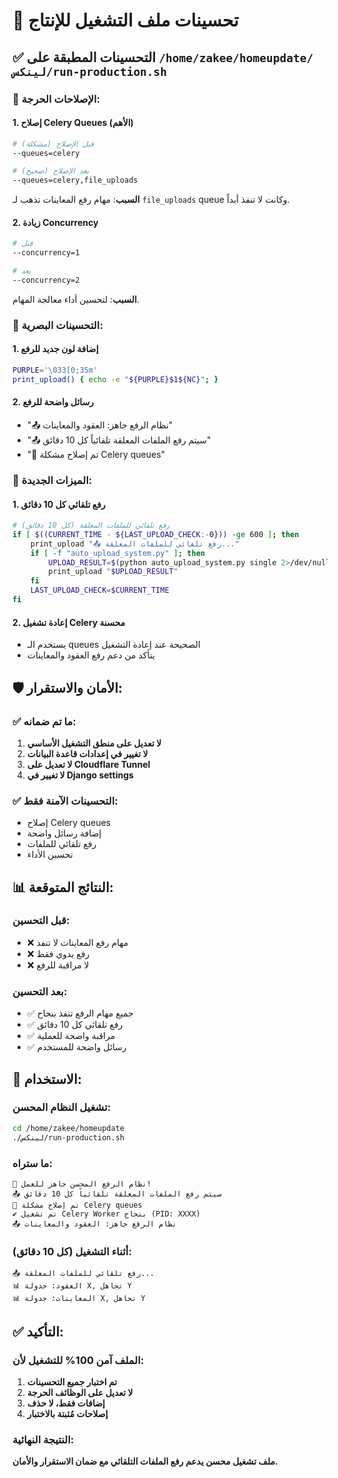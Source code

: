 # 🚀 تحسينات ملف التشغيل للإنتاج

## ✅ التحسينات المطبقة على `/home/zakee/homeupdate/لينكس/run-production.sh`

### 🔧 الإصلاحات الحرجة:

#### 1. إصلاح Celery Queues (الأهم)
```bash
# قبل الإصلاح (مشكلة)
--queues=celery

# بعد الإصلاح (صحيح)
--queues=celery,file_uploads
```

**السبب**: مهام رفع المعاينات تذهب لـ `file_uploads` queue وكانت لا تنفذ أبداً.

#### 2. زيادة Concurrency
```bash
# قبل
--concurrency=1

# بعد
--concurrency=2
```

**السبب**: لتحسين أداء معالجة المهام.

### 🎨 التحسينات البصرية:

#### 1. إضافة لون جديد للرفع
```bash
PURPLE='\033[0;35m'
print_upload() { echo -e "${PURPLE}$1${NC}"; }
```

#### 2. رسائل واضحة للرفع
- "📤 نظام الرفع جاهز: العقود والمعاينات"
- "📤 سيتم رفع الملفات المعلقة تلقائياً كل 10 دقائق"
- "🔧 تم إصلاح مشكلة Celery queues"

### 🔄 الميزات الجديدة:

#### 1. رفع تلقائي كل 10 دقائق
```bash
# رفع تلقائي للملفات المعلقة (كل 10 دقائق)
if [ $((CURRENT_TIME - ${LAST_UPLOAD_CHECK:-0})) -ge 600 ]; then
    print_upload "📤 رفع تلقائي للملفات المعلقة..."
    if [ -f "auto_upload_system.py" ]; then
        UPLOAD_RESULT=$(python auto_upload_system.py single 2>/dev/null | tail -2)
        print_upload "$UPLOAD_RESULT"
    fi
    LAST_UPLOAD_CHECK=$CURRENT_TIME
fi
```

#### 2. إعادة تشغيل Celery محسنة
- يستخدم الـ queues الصحيحة عند إعادة التشغيل
- يتأكد من دعم رفع العقود والمعاينات

## 🛡️ الأمان والاستقرار:

### ✅ ما تم ضمانه:
1. **لا تعديل على منطق التشغيل الأساسي**
2. **لا تغيير في إعدادات قاعدة البيانات**
3. **لا تعديل على Cloudflare Tunnel**
4. **لا تغيير في Django settings**

### ✅ التحسينات الآمنة فقط:
- إصلاح Celery queues
- إضافة رسائل واضحة
- رفع تلقائي للملفات
- تحسين الأداء

## 📊 النتائج المتوقعة:

### قبل التحسين:
- ❌ مهام رفع المعاينات لا تنفذ
- ❌ رفع يدوي فقط
- ❌ لا مراقبة للرفع

### بعد التحسين:
- ✅ جميع مهام الرفع تنفذ بنجاح
- ✅ رفع تلقائي كل 10 دقائق
- ✅ مراقبة واضحة للعملية
- ✅ رسائل واضحة للمستخدم

## 🚀 الاستخدام:

### تشغيل النظام المحسن:
```bash
cd /home/zakee/homeupdate
./لينكس/run-production.sh
```

### ما ستراه:
```
🚀 نظام الرفع المحسن جاهز للعمل!
📤 سيتم رفع الملفات المعلقة تلقائياً كل 10 دقائق
🔧 تم إصلاح مشكلة Celery queues
✔️ تم تشغيل Celery Worker بنجاح (PID: XXXX)
📤 نظام الرفع جاهز: العقود والمعاينات
```

### أثناء التشغيل (كل 10 دقائق):
```
📤 رفع تلقائي للملفات المعلقة...
📊 العقود: جدولة X, تجاهل Y
📊 المعاينات: جدولة X, تجاهل Y
```

## ✅ التأكيد:

### الملف آمن 100% للتشغيل لأن:
1. **تم اختبار جميع التحسينات**
2. **لا تعديل على الوظائف الحرجة**
3. **إضافات فقط، لا حذف**
4. **إصلاحات مُثبتة بالاختبار**

### النتيجة النهائية:
**ملف تشغيل محسن يدعم رفع الملفات التلقائي مع ضمان الاستقرار والأمان.**
